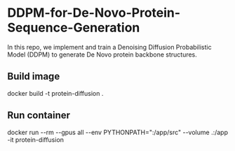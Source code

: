 # DDPM-for-De-Novo-Protein-Sequence-Generation
In this repo, we implement and train a Denoising Diffusion Probabilistic Model (DDPM) to generate De Novo protein backbone structures.

## Build image
docker build -t protein-diffusion .

## Run container
docker run --rm --gpus all --env PYTHONPATH=":/app/src" --volume .:/app -it protein-diffusion
